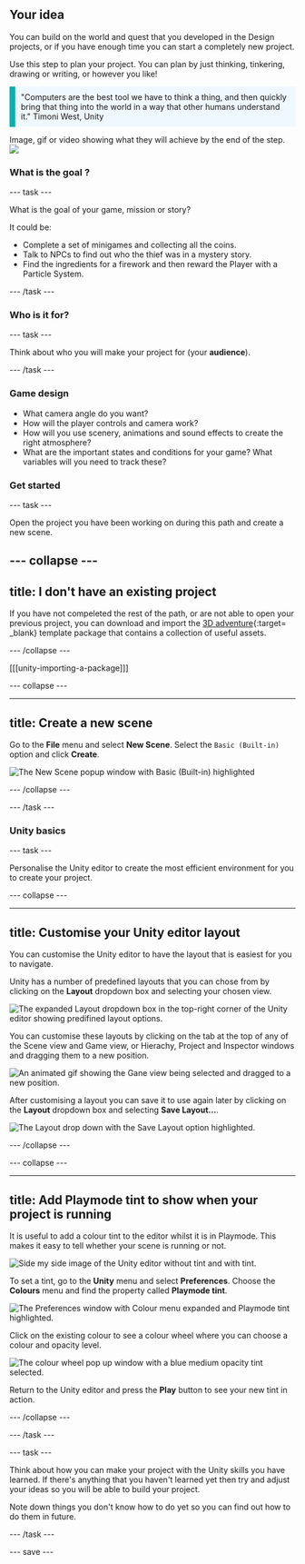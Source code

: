 ## Your idea

You can build on the world and quest that you developed in the Design projects, or if you have enough time you can start a completely new project. 

Use this step to plan your project. You can plan by just thinking, tinkering, drawing or writing, or however you like!

<p style="border-left: solid; border-width:10px; border-color: #0faeb0; background-color: aliceblue; padding: 10px;">"Computers are the best tool we have to think a thing, and then quickly bring that thing into the world in a way that other humans understand it." Timoni West, Unity </p>

Image, gif or video showing what they will achieve by the end of the step. ![](images/image.png)

### What is the goal ?

--- task ---

What is the goal of your game, mission or story?

It could be:
- Complete a set of minigames and collecting all the coins. 
- Talk to NPCs to find out who the thief was in a mystery story. 
- Find the ingredients for a firework and then reward the Player with a Particle System.

--- /task ---

### Who is it for?

--- task ---

Think about who you will make your project for (your **audience**).

--- /task ---

### Game design

- What camera angle do you want?
- How will the player controls and camera work?
- How will you use scenery, animations and sound effects to create the right atmosphere?
- What are the important states and conditions for your game? What variables will you need to track these?

### Get started

--- task ---

Open the project you have been working on during this path and create a new scene.

--- collapse ---
---
title: I don't have an existing project
---

If you have not compeleted the rest of the path, or are not able to open your previous project, you can download and import the [3D adventure](path){:target=
_blank} template package that contains a collection of useful assets. 

--- /collapse ---

[[[unity-importing-a-package]]]

--- collapse ---

---
title: Create a new scene
---

Go to the **File** menu and select **New Scene**. Select the `Basic (Built-in)` option and click **Create**. 

![The New Scene popup window with Basic (Built-in) highlighted](images/path.png)

--- /collapse ---

--- /task ---

### Unity basics

--- task ---

Personalise the Unity editor to create the most efficient environment for you to create your project. 

--- collapse ---

---
title: Customise your Unity editor layout
---

You can customise the Unity editor to have the layout that is easiest for you to navigate. 

Unity has a number of predefined layouts that you can chose from by clicking on the **Layout** dropdown box and selecting your chosen view. 

![The expanded Layout dropdown box in the top-right corner of the Unity editor showing predifined layout options.](images/path.png)

You can customise these layouts by clicking on the tab at the top of any of the Scene view and Game view, or Hierachy, Project and Inspector windows and dragging them to a new position. 

![An animated gif showing the Gane view being selected and dragged to a new position.](images/path.gif)

After customising a layout you can save it to use again later by clicking on the **Layout** dropdown box and selecting **Save Layout...**.

![The Layout drop down with the Save Layout option highlighted.](images/path.png)

--- /collapse ---

--- collapse ---

---
title: Add Playmode tint to show when your project is running
---

It is useful to add a colour tint to the editor whilst it is in Playmode. This makes it easy to tell whether your scene is running or not. 

![Side my side image of the Unity editor without tint and with tint.](images/path.png)

To set a tint, go to the **Unity** menu and select **Preferences**. Choose the **Colours** menu and find the property called **Playmode tint**.

![The Preferences window with Colour menu expanded and Playmode tint highlighted.](images/path.png)

Click on the existing colour to see a colour wheel where you can choose a colour and opacity level.

![The colour wheel pop up window with a blue medium opacity tint selected.](images/path.png)

Return to the Unity editor and press the **Play** button to see your new tint in action.

--- /collapse ---

--- /task ---

--- task ---

Think about how you can make your project with the Unity skills you have learned. If there's anything that you haven't learned yet then try and adjust your ideas so you will be able to build your project. 

Note down things you don't know how to do yet so you can find out how to do them in future. 

--- /task ---

--- save ---
